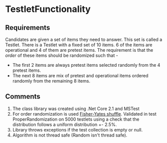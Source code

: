 # TestletFunctionality

## Requirements
Candidates are given a set of items they need to answer. This set is called a Testlet.
There is a Testlet with a fixed set of 10 items. 6 of the items are operational and 4 of them are pretest items.
The requirement is that the _order_ of these items should be randomized such that -
- The first 2 items are always pretest items selected randomly from the 4 pretest items.
- The next 8 items are mix of pretest and operational items ordered randomly from the remaining 8
items.

## Comments
1. The class library was created using .Net Core 2.1 and MSTest 
2. For order randomization is used [Fisher-Yates shuffle](https://en.wikipedia.org/wiki/Fisher%E2%80%93Yates_shuffle).
Validated in test ProperRandomization on 5000 testlets using a check that the distribution follows a uniform distribution +- 2.5%.
3. Library throws exceptions if the test collection is empty or null.
4. Algorithm is not thread safe (Random isn't thread safe).
